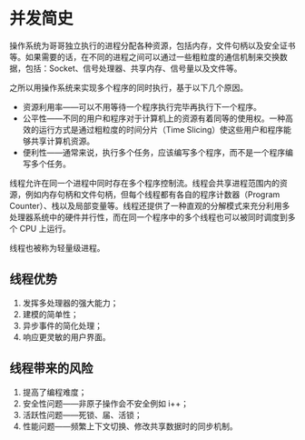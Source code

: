 # 并发简史

操作系统为哥哥独立执行的进程分配各种资源，包括内存，文件句柄以及安全证书等。如果需要的话，在不同的进程之间可以通过一些粗粒度的通信机制来交换数据，包括：Socket、信号处理器、共享内存、信号量以及文件等。

之所以用操作系统来实现多个程序的同时执行，基于以下几个原因。

+ 资源利用率——可以不用等待一个程序执行完毕再执行下一个程序。
+ 公平性——不同的用户和程序对于计算机上的资源有着同等的使用权。一种高效的运行方式是通过粗粒度的时间分片（Time Slicing）使这些用户和程序能够共享计算机资源。
+ 便利性——通常来说，执行多个任务，应该编写多个程序，而不是一个程序编写多个任务。

线程允许在同一个进程中同时存在多个程序控制流。线程会共享进程范围内的资源，例如内存句柄和文件句柄，但每个线程都有各自的程序计数器（Program Counter）、栈以及局部变量等。线程还提供了一种直观的分解模式来充分利用多处理器系统中的硬件并行性，而在同一个程序中的多个线程也可以被同时调度到多个 CPU 上运行。

线程也被称为轻量级进程。

## 线程优势

1. 发挥多处理器的强大能力；
2. 建模的简单性；
3. 异步事件的简化处理；
4. 响应更灵敏的用户界面。

## 线程带来的风险

1. 提高了编程难度；
2. 安全性问题——非原子操作会不安全例如 i++；
3. 活跃性问题——死锁、届、活锁；
4. 性能问题——频繁上下文切换、修改共享数据时的同步机制。
